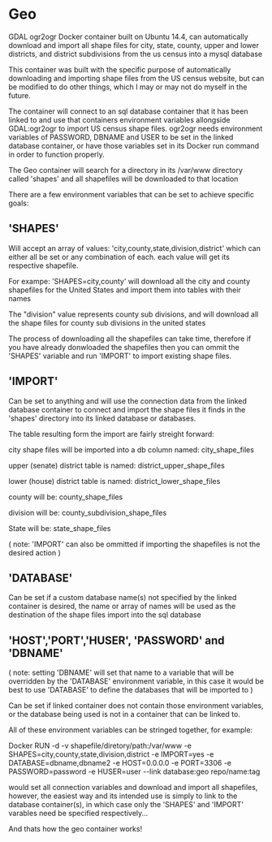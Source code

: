 Geo
===

GDAL ogr2ogr Docker container built on Ubuntu 14.4, can automatically download and import all shape files for city, state, county, upper and lower districts, and district subdivisions from the us census into a mysql database

This container was built with the specific purpose of automatically downloading and importing shape files from the US census website, but can be modified to do other things, which I may or may not do myself in the future. 

The container will connect to an sql database container that it has been linked to and use that containers environment variables allongside GDAL:ogr2ogr to import US census shape files. ogr2ogr needs environment variables of PASSWORD, DBNAME and USER to be set in the linked database container, or have those variables set in its Docker run command in order to function properly.

The Geo container will search for a directory in its /var/www directory called 'shapes' and all shapefiles will be downloaded to that location 

There are a few environment variables that can be set to achieve specific goals:

'SHAPES' 
-
Will accept an array of values: 'city,county,state,division,district' which can either all be set or any combination of each. each value will get its respective shapefile.

For exampe:
'SHAPES=city,county' will download all the city and county shapefiles for the United States and import them into tables with their names

The "division" value represents county sub divisions, and will download all the shape files for county sub divisions in the united states

The process of downloading all the shapefiles can take time, therefore if you have already donwloaded the shapefiles then you can ommit the 'SHAPES' variable and run 'IMPORT' to import existing shape files. 

'IMPORT'
-
Can be set to anything and will use the connection data from the linked database container to connect and import the shape files it finds in the 'shapes' directory into its linked database or databases. 

The table resulting form the import are fairly streight forward:

city shape files will be imported into a db column named: city_shape_files

upper (senate) district table is named: district_upper_shape_files

lower (house) district table is named: district_lower_shape_files

county will be: county_shape_files

division will be: county_subdivision_shape_files

State will be: state_shape_files

( note: 'IMPORT' can also be ommitted if importing the shapefiles is not the desired action )

'DATABASE' 
-
Can be set if a custom database name(s) not specified by the linked container is desired, the name or array of names will be used as the destination of the shape files import into the sql database

'HOST','PORT','HUSER', 'PASSWORD' and 'DBNAME' 
-
( note: setting 'DBNAME' will set that name to a variable that will be overridden by the 'DATABASE' environment variable, in this case it would be best to use 'DATABASE' to define the databases that will be imported to )

Can be set if linked container does not contain those environment variables, or the database being used is not in a container that can be linked to.

All of these environment variables can be stringed together, for example:

Docker RUN -d -v shapefile/diretory/path:/var/www -e SHAPES=city,county,state,division,district -e IMPORT=yes -e DATABASE=dbname,dbname2 -e HOST=0.0.0.0 -e PORT=3306 -e PASSWORD=password -e HUSER=user --link database:geo repo/name:tag

would set all connection variables and download and import all shapefiles, however, the easiest way and its intended use is simply to link to the database container(s), in which case only the 'SHAPES' and 'IMPORT' varables need be specified respectively...

And thats how the geo container works!
